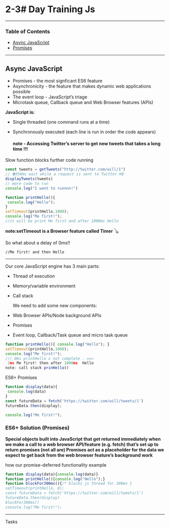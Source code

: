 
# 2-3# Day Training Js
---
### Table of Contents
- [Async JavaScript](#)
- [Promises](#)

---

## Async JavaScript

- Promises - the most signficant ES6 feature
- Asynchronicity - the feature that makes dynamic web applications possible
- The event loop - JavaScript’s triage
- Microtask queue, Callback queue and Web Browser features (APIs)

 **JavaScript is:**
- Single threaded (one command runs at a time)
- Synchronously executed (each line is run in order the code appears)

  #### note - Accessing Twitter’s server to get new tweets that takes a long time !!!

Slow function blocks further code running
  ```javascript
const tweets = getTweets("http://twitter.com/will/1")
// ⛔350ms wait while a request is sent to Twitter HQ
displayTweets(tweets)
// more code to run
console.log("I want to runnnn!")

  ```
```javascript
function printHello(){
 console.log("Hello");
}
setTimeout(printHello,1000);
console.log("Me first!");
//it will be print Me first and after 1000ms Hello
```
**note:setTimeout is a Browser feature called Timer** 🪕

So what about a delay of 0ms!!

`//Me first! and then Hello`

---

Our core JavaScript engine has 3 main parts:
- Thread of execution
- Memory/variable environment
- Call stack


  We need to add some new components:
- Web Browser APIs/Node background APIs
- Promises
- Event loop, Callback/Task queue and micro task queue 

```javascript
function printHello(){ console.log("Hello"); }
setTimeout(printHello,1000);
console.log("Me first!");
/// 0ms printHello x not complete . ==>
 1ms Me first! then after 1000ms  Hello
note: call stack prinHello()
```

ES6+ Promises

```javascript
function display(data){
 console.log(data)
}
const futureData = fetch('https://twitter.com/will/tweets/1')
futureData.then(display);

console.log("Me first!");
```
### ES6+ Solution (Promises)

**Special objects built into JavaScript that get returned immediately when we make
a call to a web browser API/feature (e.g. fetch) that’s set up to return promises
(not all are)
Promises act as a placeholder for the data we expect to get back from the web
browser feature’s background work**

how our promise-deferred functionality
example
```javascript
function display(data){console.log(data)}
function printHello(){console.log("Hello");}
function blockFor300ms(){/* blocks js thread for 300ms }
setTimeout(printHello, 0);
const futureData = fetch('https://twitter.com/will/tweets/1')
futureData.then(display)
blockFor300ms()
console.log("Me first!");
```
--- 

Tasks

